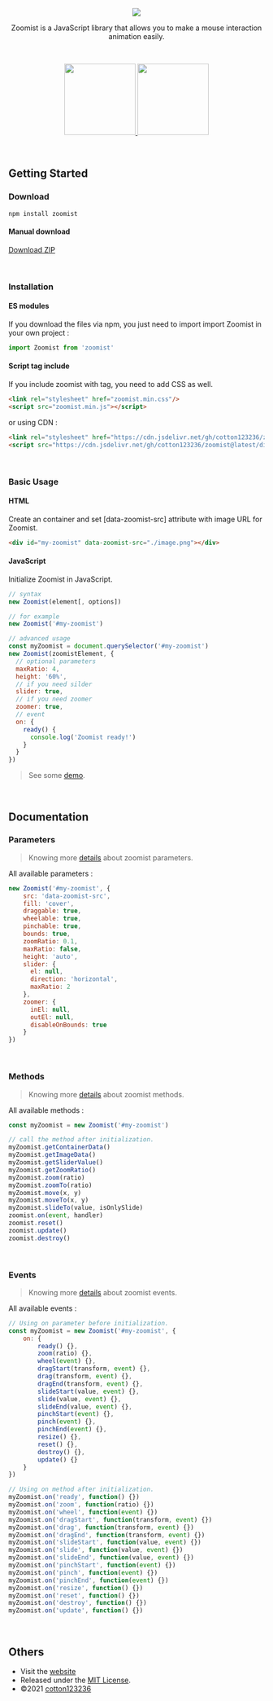 <p align="center">
<a href="https://cotton123236.github.io/zoomist/index.html">
  <img src="https://i.imgur.com/VfD4y0r.png" />
</a>
</p>
<p align="center">Zoomist is a JavaScript library that allows you to make a mouse interaction animation easily.</p>
<br>
<p align="center">
<a href="https://cotton123236.github.io/zoomist/index.html#demo">
  <img src="https://i.imgur.com/WkskZIG.png" width="140" />
</a>
<a href="https://cotton123236.github.io/zoomist/index.html#documentation">
  <img src="https://i.imgur.com/07nAha8.png" width="140" />
</a>
</p>

<br>

## Getting Started

### Download

```
npm install zoomist
```
#### Manual download
[Download ZIP](https://github.com/cotton123236/zoomist/archive/refs/heads/main.zip)

<br>

### Installation

#### ES modules
If you download the files via npm, you just need to import import Zoomist in your own project :
```js
import Zoomist from 'zoomist'
```
#### Script tag include
If you include zoomist with tag, you need to add CSS as well.
```html
<link rel="stylesheet" href="zoomist.min.css"/>
<script src="zoomist.min.js"></script>
```
or using CDN :
```html
<link rel="stylesheet" href="https://cdn.jsdelivr.net/gh/cotton123236/zoomist@latest/dist/zoomist.min.css"/>
<script src="https://cdn.jsdelivr.net/gh/cotton123236/zoomist@latest/dist/zoomist.min.js"></script>
```

<br>

### Basic Usage

#### HTML
Create an container and set [data-zoomist-src] attribute with image URL for Zoomist.
```html
<div id="my-zoomist" data-zoomist-src="./image.png"></div>
```
#### JavaScript
Initialize Zoomist in JavaScript.
```js
// syntax
new Zoomist(element[, options])

// for example
new Zoomist('#my-zoomist')

// advanced usage
const myZoomist = document.querySelector('#my-zoomist')
new Zoomist(zoomistElement, {
  // optional parameters
  maxRatio: 4,
  height: '60%',
  // if you need silder
  slider: true,
  // if you need zoomer
  zoomer: true,
  // event
  on: {
    ready() {
      console.log('Zoomist ready!')
    }
  }
})
```
>See some [demo](https://cotton123236.github.io/zoomist/index.html#demo).

<br>

## Documentation

### Parameters
>Knowing more [details](https://cotton123236.github.io/zoomist/index.html#parameters) about zoomist parameters.

All available parameters :
```js
new Zoomist('#my-zoomist', {
    src: 'data-zoomist-src',
    fill: 'cover',
    draggable: true,
    wheelable: true,
    pinchable: true,
    bounds: true,
    zoomRatio: 0.1,
    maxRatio: false,
    height: 'auto',
    slider: {
      el: null,
      direction: 'horizontal',
      maxRatio: 2
    },
    zoomer: {
      inEl: null,
      outEl: null,
      disableOnBounds: true
    }
})
```

<br>

### Methods
>Knowing more [details](https://cotton123236.github.io/zoomist/index.html#methods) about zoomist methods.

All available methods :
```js
const myZoomist = new Zoomist('#my-zoomist')

// call the method after initialization.
myZoomist.getContainerData()
myZoomist.getImageData()
myZoomist.getSliderValue()
myZoomist.getZoomRatio()
myZoomist.zoom(ratio)
myZoomist.zoomTo(ratio)
myZoomist.move(x, y)
myZoomist.moveTo(x, y)
myZoomist.slideTo(value, isOnlySlide)
zoomist.on(event, handler)
zoomist.reset()
zoomist.update()
zoomist.destroy()
```

<br>

### Events
>Knowing more [details](https://cotton123236.github.io/zoomist/index.html#events) about zoomist events.

All available events :
```js
// Using on parameter before initialization.
const myZoomist = new Zoomist('#my-zoomist', {
    on: {
        ready() {},
        zoom(ratio) {},
        wheel(event) {},
        dragStart(transform, event) {},
        drag(transform, event) {},
        dragEnd(transform, event) {},
        slideStart(value, event) {},
        slide(value, event) {},
        slideEnd(value, event) {},
        pinchStart(event) {},
        pinch(event) {},
        pinchEnd(event) {},
        resize() {},
        reset() {},
        destroy() {},
        update() {}
    }
})

// Using on method after initialization.
myZoomist.on('ready', function() {})
myZoomist.on('zoom', function(ratio) {})
myZoomist.on('wheel', function(event) {})
myZoomist.on('dragStart', function(transform, event) {})
myZoomist.on('drag', function(transform, event) {})
myZoomist.on('dragEnd', function(transform, event) {})
myZoomist.on('slideStart', function(value, event) {})
myZoomist.on('slide', function(value, event) {})
myZoomist.on('slideEnd', function(value, event) {})
myZoomist.on('pinchStart', function(event) {})
myZoomist.on('pinch', function(event) {})
myZoomist.on('pinchEnd', function(event) {})
myZoomist.on('resize', function() {})
myZoomist.on('reset', function() {})
myZoomist.on('destroy', function() {})
myZoomist.on('update', function() {})
```

<br>

## Others

* Visit the [website](https://cotton123236.github.io/zoomist/index.html)
* Released under the [MIT License](https://github.com/cotton123236/CottonJS/blob/main/LICENSE).
* ©2021 [cotton123236](https://github.com/cotton123236)
